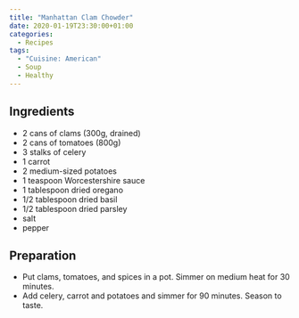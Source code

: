```yaml
---
title: "Manhattan Clam Chowder"
date: 2020-01-19T23:30:00+01:00
categories:
  - Recipes
tags:
  - "Cuisine: American"
  - Soup
  - Healthy
---
```


## Ingredients

* 2 cans of clams (300g, drained)
* 2 cans of tomatoes (800g)
* 3 stalks of celery
* 1 carrot
* 2 medium-sized potatoes
* 1 teaspoon Worcestershire sauce
* 1 tablespoon dried oregano
* 1/2 tablespoon dried basil
* 1/2 tablespoon dried parsley
* salt
* pepper

## Preparation

* Put clams, tomatoes, and spices in a pot. Simmer on medium heat for 30 minutes.
* Add celery, carrot and potatoes and simmer for 90 minutes. Season to taste.
